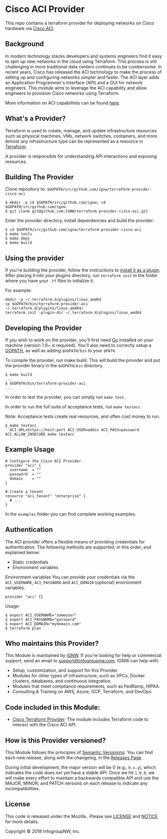 # Cisco ACI Provider

This repo contains a terraform provider for deploying networks on Cisco hardware via [Cisco ACI](https://www.cisco.com/c/en/us/solutions/data-center-virtualization/application-centric-infrastructure/index.html).

## Background

In modern technology stacks developers and systems engineers find it easy to spin up new networks in the cloud using Terraform. This process is still challenging in more traditional data centers continues to be cumbersome. In recent years, Cisco has released the ACI technology to make the process of setting up and configuring networks simpler and faster. The ACI layer adds
an Application Programmer's Interface (API) and a GUI for network engineers. This module aims to leverage the ACI capability and allow engineers to provision Cisco networks using Terraform.

More information on ACI capabilities can be found [here](docs/CISCO-ACI.md).

## What's a Provider?

Terraform is used to create, manage, and update infrastructure resources such as physical machines, VMs, network switches, containers, and more. Almost any infrastructure type can be represented as a resource in [Terraform](https://www.terraform.io/).

A provider is responsible for understanding API interactions and exposing resources.

## Building The Provider

Clone repository to: `$GOPATH/src/github.com/ignw/terraform-provider-cisco-aci`

```
$ mkdir -p cd $GOPATH/src/github.com/ignw; cd $GOPATH/src/github.com/ignw
$ git clone git@github.com:IGNW/terraform-provider-cisco-aci.git
```

Enter the provider directory, install dependencies and build the provider:

```
$ cd $GOPATH/src/github.com/ignw/terraform-provider-cisco-aci
$ make tools
$ make deps
$ make build
```

## Using the provider

If you're building the provider, follow the instructions to [install it as a plugin](https://www.terraform.io/docs/plugins/basics.html#installing-a-plugin). After placing it into your plugins directory, run `terraform init` in the folder where you have your `.tf` files to initialize it.

For example:

```
mkdir -p ~/.terraform.d/plugins/linux_amd64
cp $GOPATH/bin/terraform-provider-aci ~/.terraform.d/plugins/linux_amd64/
terraform init -plugin-dir ~/.terraform.d/plugins/linux_amd64
```

## Developing the Provider

If you wish to work on the provider, you'll first need [Go](http://www.golang.org/) installed on your machine (version 1.9+ is required). You'll also need to correctly setup a [GOPATH](http://golang.org/doc/code.html#GOPATH), as well as adding `$GOPATH/bin` to your `$PATH`.

To compile the provider, run make build. This will build the provider and put the provider binary in the `$GOPATH/bin` directory.

```
$ make build
...
$ $GOPATH/bin/terraform-provider-aci
...
```

In order to test the provider, you can simply run `make test`.

In order to run the full suite of acceptance tests, run `make testacc`.

Note: Acceptance tests create real resources, and often cost money to run.

```
$ make testacc
``ACI_URL=https://host:port ACI_USER=admin ACI_PASS=password ACI_ALLOW_INSECURE make testacc
```

## Example Usage

```
# Configure the Cisco ACI Provider
provider "aci" {
  username  = ""
  password  = ""
  domain    = ""
}

# Create a tenant
resource "aci_tenant" "enterprise" {
  # ...
}
```

In the `examples` folder you can find complete working examples.

## Authentication

The ACI provider offers a flexible means of providing credentials for authentication. The following methods are supported, in this order, and explained below:

- Static credentials
- Environment variables

Environment variables
You can provide your credentials via the `ACI_USERNAME`, `ACI_PASSWORD` and `ACI_DOMAIN` (optional) environment variables.

```
provider "aci" {}
```

Usage:

```
$ export ACI_USERNAME="someuser"
$ export ACI_PASSWORD="password"
$ export ACI_DOMAIN="mydomain.com"
$ terraform plan
```

## Who maintains this Provider?

This Module is maintained by [IGNW](http://www.ignw.io/). If you're looking for help or commercial
support, send an email to [support@infogroupnw.com](mailto:support@infogroupnw.com?Subject=Cisco%20ACI%20Provider).
IGNW can help with:

* Setup, customization, and support for this Provider.
* Modules for other types of infrastructure, such as VPCs, Docker clusters, databases, and continuous integration.
* Modules that meet compliance requirements, such as FedRamp, HIPAA.
* Consulting & Training on AWS, Azure, GCP, Terraform, and DevOps.

## Code included in this Module:

* [Cisco Terraform Provider](https://github.com/ignw/terraform-provider-cisco-aci): The module includes Terraform code to interact with the Cisco ACI API.

## How is this Provider versioned?

This Module follows the principles of [Semantic Versioning](http://semver.org/). You can find each new release,
along with the changelog, in the [Releases Page](../../releases).

During initial development, the major version will be 0 (e.g., `0.x.y`), which indicates the code does not yet have a
stable API. Once we hit `1.0.0`, we will make every effort to maintain a backwards compatible API and use the MAJOR,
MINOR, and PATCH versions on each release to indicate any incompatibilities.

## License

This code is released under the Mozilla . Please see [LICENSE](https://github.com/ignw/terraform-provider-cisco-aci/tree/master/LICENSE) and [NOTICE](https://github.com/ignw/terraform-provider-cisco-aci/tree/master/NOTICE) for more
details.

Copyright &copy; 2018 InfogroupNW, Inc.

